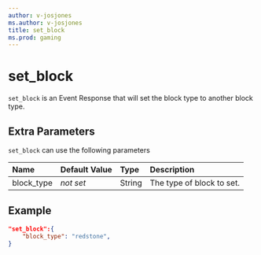 ```yaml
---
author: v-josjones
ms.author: v-josjones
title: set_block
ms.prod: gaming
---
```


# set_block

`set_block` is an Event Response that will set the block type to another block type.

## Extra Parameters

`set_block` can use the following parameters

|Name |Default Value  |Type  |Description  |
|:----------|:----------|:----------|:----------|
|block_type|*not set* |String| The type of block to set. |

## Example

```json
"set_block":{
    "block_type": "redstone",
}
```
